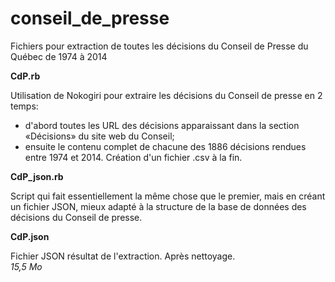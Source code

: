 conseil_de_presse
=================

Fichiers pour extraction de toutes les décisions du Conseil de Presse du Québec de 1974 à 2014

**CdP.rb**

Utilisation de Nokogiri pour extraire les décisions du Conseil de presse en 2 temps:
- d'abord toutes les URL des décisions apparaissant dans la section «Décisions» du site web du Conseil;
- ensuite le contenu complet de chacune des 1886 décisions rendues entre 1974 et 2014.
Création d'un fichier .csv à la fin.

**CdP_json.rb**

Script qui fait essentiellement la même chose que le premier, mais en créant un fichier JSON, mieux adapté à la structure de la base de données des décisions du Conseil de presse.

**CdP.json**

Fichier JSON résultat de l'extraction. Après nettoyage.  
*15,5 Mo*
